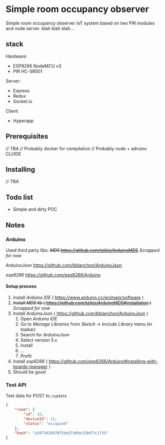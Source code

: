 # Simple room occupancy observer

Simple room occupancy observer IoT system based on two PIR modules and node server.
blah blah blah...

## stack

Hardware:

-   ESP8266 NodeMCU v3
-   PIR HC-SR501

Server:

-   Express
-   Redux
-   Socket.io

Client:

-   Hyperapp

## Prerequisites

// TBA
// Probably docker for compilation
// Probably node + adruino CLI/IDE

## Installing

// TBA

## Todo list

-   Simple and dirty POC

## Notes

### Arduino

Used third party libs:
~~_MD5_ https://github.com/tzikis/ArduinoMD5~~ _Scrapped for now_

_ArduinoJson_ https://github.com/bblanchon/ArduinoJson

_esp8266_ https://github.com/esp8266/Arduino

#### Setup process

1.  Install _Arduino IDE_ ( https://www.arduino.cc/en/main/software )
2.  ~~Install _MD5_ lib ( https://github.com/tzikis/ArduinoMD5#installation )~~ _Scrapped for now_
3.  Install _ArduinoJson_ ( https://github.com/bblanchon/ArduinoJson )
    1.  Open _Arduino IDE_
    2.  Go to _Manage Libraries_ from _Sketch_ -> _Include Library_ menu (in topbar)
    3.  Search for _ArduinoJson_
    4.  Select version 5.x
    5.  Install
    6.  ...
    7.  Profit
4.  Install _esp8266_ ( https://github.com/esp8266/Arduino#installing-with-boards-manager )
5.  Should be good

### Test API

Test data for POST to `/update`

```json
{
	"room": {
		"id": 10,
		"deviceId": 15,
		"status": "occupied"
	},
	"hash": "a2073426970f5de57a09e159df3c1f35"
}
```
